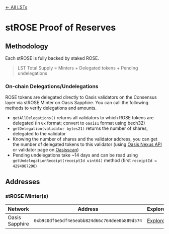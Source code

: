 [← All LSTs](../README.md)
# stROSE Proof of Reserves

## Methodology
Each stROSE is fully backed by staked ROSE.
> LST Total Supply = Minters + Delegated tokens + Pending undelegations

### On-chain Delegations/Undelegations
ROSE tokens are delegated directly to Oasis validators on the Consensus layer via stROSE Minter on Oasis Sapphire. You can call the following methods to verify delegations and amounts.

- `getAllDelegations()` returns all validators to which ROSE tokens are delegated (in `0x` format; convert to `oasis1` format using bech32)
- `getDelegation(validator bytes21)` returns the number of shares, delegated to the validator
- Knowing the number of shares and the validator address, you can get the number of delegated tokens to this validator (using [Oasis Nexus API](https://nexus.oasis.io/v1/spec/v1.html) or validator page on [Oasisscan](https://www.oasisscan.com/validators))
- Pending undelegations take ~14 days and can be read using `getUndelegationReceipt(receiptId uint64)` method (first `receiptId = 4294967296`)

## Addresses

### stROSE Minter(s)

| Network | Address | Explorer |
| -- | -- | -- |
| Oasis Sapphire | `0xb9c0df6e5df4e5eabb824d66c764dee0b889d574` | [Explorer](https://explorer.oasis.io/mainnet/sapphire/address/0xb9c0df6e5df4e5eabb824d66c764dee0b889d574) |